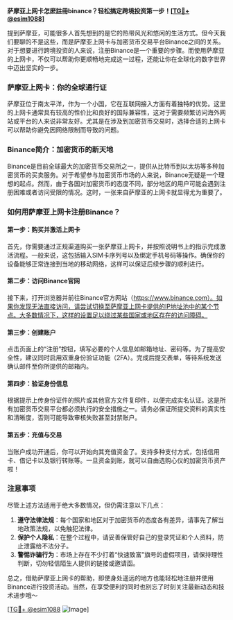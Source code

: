 **萨摩亚上网卡怎麽註冊binance？轻松搞定跨境投资第一步！[[TG💪+ @esim1088](https://t.me/s/esim1088)]**

提到萨摩亚，可能很多人首先想到的是它的热带风光和悠闲的生活方式。但今天我们要聊的不是这些，而是萨摩亚上网卡与加密货币交易平台Binance之间的关系。对于想要进行跨境投资的人来说，注册Binance是一个重要的步骤。而使用萨摩亚的上网卡，不仅可以帮助你更顺畅地完成这一过程，还能让你在全球化的数字世界中迈出坚实的一步。

### 萨摩亚上网卡：你的全球通行证

萨摩亚位于南太平洋，作为一个小国，它在互联网接入方面有着独特的优势。这里的上网卡通常具有较高的性价比和良好的国际兼容性，这对于需要频繁访问海外网站或平台的人来说非常友好。尤其是在涉及到加密货币交易时，选择合适的上网卡可以帮助你避免因网络限制而导致的问题。

### Binance简介：加密货币的新天地

Binance是目前全球最大的加密货币交易所之一，提供从比特币到以太坊等多种加密货币的买卖服务。对于希望参与加密货币市场的人来说，Binance无疑是一个理想的起点。然而，由于各国对加密货币的态度不同，部分地区的用户可能会遇到注册困难或者访问受限的情况。这时，一张来自萨摩亚的上网卡就显得尤为重要了。

### 如何用萨摩亚上网卡注册Binance？

#### 第一步：购买并激活上网卡

首先，你需要通过正规渠道购买一张萨摩亚上网卡，并按照说明书上的指示完成激活流程。一般来说，这包括输入SIM卡序列号以及绑定手机号码等操作。确保你的设备能够正常连接到当地的移动网络，这样可以保证后续步骤的顺利进行。

#### 第二步：访问Binance官网

接下来，打开浏览器并前往Binance官方网站（https://www.binance.com）。如果你发现无法直接访问，请尝试切换至萨摩亚上网卡提供的IP地址池中的某个节点。大多数情况下，这样的设置足以绕过某些国家或地区存在的访问障碍。

#### 第三步：创建账户

点击页面上的“注册”按钮，填写必要的个人信息如邮箱地址、密码等。为了提高安全性，建议同时启用双重身份验证功能（2FA）。完成后提交表单，等待系统发送确认邮件至你所提供的邮箱内。

#### 第四步：验证身份信息

根据提示上传身份证件的照片或其他官方文件复印件，以便完成实名认证。这是所有加密货币交易平台都必须执行的安全措施之一。请务必保证所提交资料的真实性和清晰度，否则可能导致审核失败甚至封禁账户。

#### 第五步：充值与交易

当账户成功开通后，你可以开始向其充值资金了。支持多种支付方式，包括信用卡、借记卡以及银行转账等。一旦资金到账，就可以自由选购心仪的加密货币资产啦！

### 注意事项

尽管上述方法适用于绝大多数情况，但仍需注意以下几点：

1. **遵守法律法规**：每个国家和地区对于加密货币的态度各有差异，请事先了解当地政策法规，以免触犯法律。
2. **保护个人隐私**：在整个过程中，请妥善保管好自己的登录凭证和个人资料，防止泄露给不法分子。
3. **警惕诈骗行为**：市场上存在不少打着“快速致富”旗号的虚假项目，请保持理性判断，切勿轻信陌生人提供的链接或邀请函。

总之，借助萨摩亚上网卡的帮助，即使身处遥远的地方也能轻松地注册并使用Binance进行投资活动。当然，在享受便利的同时也别忘了时刻关注最新动态和技术进步哦～

[[TG💪+ @esim1088](https://t.me/s/esim1088) ![Image](https://i.postimg.cc/4NQfJmqS/Snipaste-2025-05-13-00-14-12.png)]